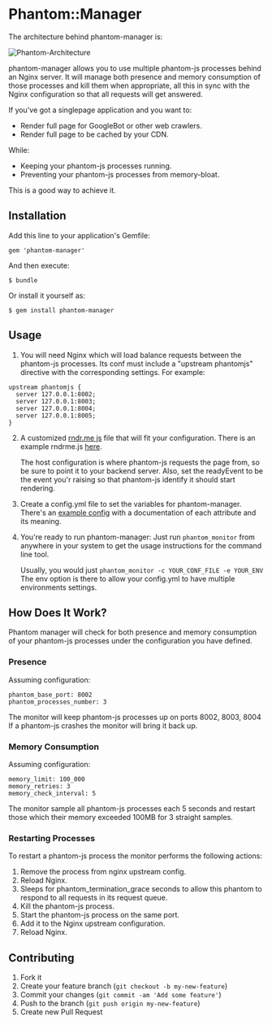 # Phantom::Manager

The architecture behind phantom-manager is:

![Phantom-Architecture](http://i39.tinypic.com/2gxnz3d.png)

phantom-manager allows you to use multiple phantom-js processes behind an Nginx
server. It will manage both presence and memory consumption of those processes
and kill them when appropriate, all this in sync with the Nginx configuration
so that all requests will get answered.

If you've got a singlepage application and you want to:
* Render full page for GoogleBot or other web crawlers.
* Render full page to be cached by your CDN.

While:

* Keeping your phantom-js processes running.
* Preventing your phantom-js processes from memory-bloat.

This is a good way to achieve it.

## Installation

Add this line to your application's Gemfile:

    gem 'phantom-manager'

And then execute:

    $ bundle

Or install it yourself as:

    $ gem install phantom-manager

## Usage

1. You will need Nginx which will load balance requests between the phantom-js
processes.
Its conf must include a "upstream phantomjs" directive with the corresponding
settings. For example:

```
upstream phantomjs {
  server 127.0.0.1:8002;
  server 127.0.0.1:8003;
  server 127.0.0.1:8004;
  server 127.0.0.1:8005;
}
```

2. A customized [rndr.me js](https://github.com/jed/rndr.me) file that will fit your configuration. There is an
   example rndrme.js [here](lib/utils/rndrme.js).

   The host configuration is where phantom-js requests the page from, so be
   sure to point it to your backend server.
   Also, set the readyEvent to be the event you'r raising so that phantom-js
   identify it should start rendering.

3. Create a config.yml file to set the variables for phantom-manager. There's
   an [example config](config/config.yml) with a documentation of each attribute and its meaning.

4. You're ready to run phantom-manager:
   Just run `phantom_monitor` from anywhere in your system to get the usage
   instructions for the command line tool.

   Usually, you would just `phantom_monitor -c YOUR_CONF_FILE -e YOUR_ENV`
   The env option is there to allow your config.yml to have multiple
   environments settings.


## How Does It Work?

Phantom manager will check for both presence and memory consumption of your
phantom-js processes under the configuration you have defined.

### Presence

Assuming configuration:

```
phantom_base_port: 8002
phantom_processes_number: 3
```
The monitor will keep phantom-js processes up on ports 8002, 8003, 8004
If a phantom-js crashes the monitor will bring it back up.

### Memory Consumption

Assuming configuration:
```
memory_limit: 100_000
memory_retries: 3
memory_check_interval: 5
```
The monitor sample all phantom-js processes each 5 seconds and restart those
which their memory exceeded 100MB for 3 straight samples.

### Restarting Processes

To restart a phantom-js process the monitor performs the following actions:
1. Remove the process from nginx upstream config.
2. Reload Nginx.
3. Sleeps for phantom_termination_grace seconds to allow this phantom to
   respond to all requests in its request queue.
4. Kill the phantom-js process.
5. Start the phantom-js process on the same port.
6. Add it to the Nginx upstream configuration.
7. Reload Nginx.


## Contributing

1. Fork it
2. Create your feature branch (`git checkout -b my-new-feature`)
3. Commit your changes (`git commit -am 'Add some feature'`)
4. Push to the branch (`git push origin my-new-feature`)
5. Create new Pull Request
